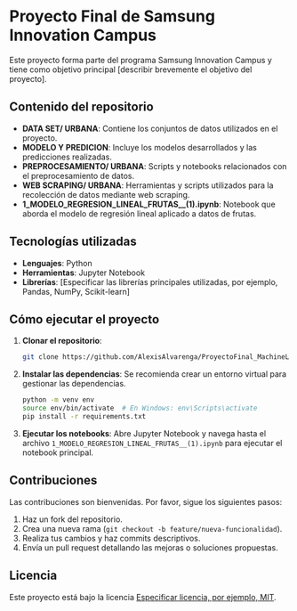 # Proyecto Final de Samsung Innovation Campus

Este proyecto forma parte del programa Samsung Innovation Campus y tiene como objetivo principal [describir brevemente el objetivo del proyecto].

## Contenido del repositorio

- **DATA SET/ URBANA**: Contiene los conjuntos de datos utilizados en el proyecto.
- **MODELO Y PREDICION**: Incluye los modelos desarrollados y las predicciones realizadas.
- **PREPROCESAMIENTO/ URBANA**: Scripts y notebooks relacionados con el preprocesamiento de datos.
- **WEB SCRAPING/ URBANA**: Herramientas y scripts utilizados para la recolección de datos mediante web scraping.
- **1\_MODELO\_REGRESION\_LINEAL\_FRUTAS\_\_(1).ipynb**: Notebook que aborda el modelo de regresión lineal aplicado a datos de frutas.

## Tecnologías utilizadas

- **Lenguajes**: Python
- **Herramientas**: Jupyter Notebook
- **Librerías**: [Especificar las librerías principales utilizadas, por ejemplo, Pandas, NumPy, Scikit-learn]

## Cómo ejecutar el proyecto

1. **Clonar el repositorio**:

   ```bash
   git clone https://github.com/AlexisAlvarenga/ProyectoFinal_MachineLearning.git
   ```

2. **Instalar las dependencias**:
   Se recomienda crear un entorno virtual para gestionar las dependencias.

   ```bash
   python -m venv env
   source env/bin/activate  # En Windows: env\Scripts\activate
   pip install -r requirements.txt
   ```

3. **Ejecutar los notebooks**:
   Abre Jupyter Notebook y navega hasta el archivo `1_MODELO_REGRESION_LINEAL_FRUTAS__(1).ipynb` para ejecutar el notebook principal.

## Contribuciones

Las contribuciones son bienvenidas. Por favor, sigue los siguientes pasos:

1. Haz un fork del repositorio.
2. Crea una nueva rama (`git checkout -b feature/nueva-funcionalidad`).
3. Realiza tus cambios y haz commits descriptivos.
4. Envía un pull request detallando las mejoras o soluciones propuestas.

## Licencia

Este proyecto está bajo la licencia [Especificar licencia, por ejemplo, MIT](https://opensource.org/licenses/MIT).


